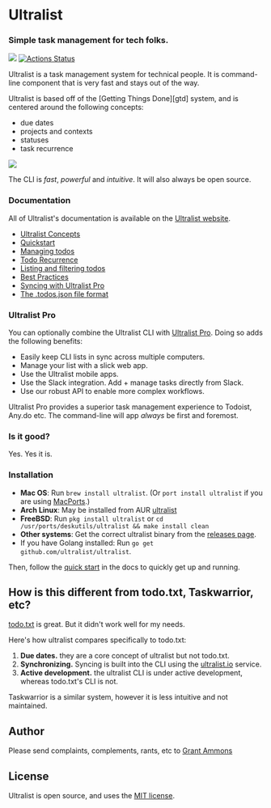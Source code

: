 # Ultralist
### Simple task management for tech folks.

[![](https://goreportcard.com/badge/github.com/ultralist/ultralist)](https://goreportcard.com/report/github.com/ultralist/ultralist)
[![Actions Status](https://github.com/ultralist/ultralist/workflows/Go/badge.svg)](https://github.com/ultralist/ultralist/actions)

Ultralist is a task management system for technical people. It is command-line component that is very fast and stays out of the way. 

Ultralist is based off of the [Getting Things Done][gtd] system, and is centered around the following concepts:

* due dates
* projects and contexts
* statuses
* task recurrence

[![](https://ultralist.io/images/ultralist.png)](https://ultralist.io)

The CLI is _fast_, _powerful_ and _intuitive_.  It will also always be open source.

### Documentation

All of Ultralist's documentation is available on the [Ultralist website](https://ultralist.io).

* [Ultralist Concepts](https://ultralist.io/docs/basics/concepts/)
* [Quickstart](https://ultralist.io/docs/cli/quickstart/)
* [Managing todos](https://ultralist.io/docs/cli/managing_tasks/)
* [Todo Recurrence](https://ultralist.io/docs/cli/recurrence/)
* [Listing and filtering todos](https://ultralist.io/docs/cli/showing_tasks/)
* [Best Practices](https://ultralist.io/docs/cli/best_practices/)
* [Syncing with Ultralist Pro](https://ultralist.io/docs/cli/pro_integration/)
* [The .todos.json file format](https://ultralist.io/docs/cli/todos_json/)

### Ultralist Pro

You can optionally combine the Ultralist CLI with [Ultralist Pro](https://ultralist.io).  Doing so adds the following benefits:

* Easily keep CLI lists in sync across multiple computers.
* Manage your list with a slick web app.
* Use the Ultralist mobile apps.
* Use the Slack integration. Add + manage tasks directly from Slack.
* Use our robust API to enable more complex workflows.

Ultralist Pro provides a superior task management experience to Todoist, Any.do etc.  The command-line will app _always_ be first and foremost.

### Is it good?

Yes.  Yes it is.

### Installation

* **Mac OS**: Run `brew install ultralist`. (Or `port install ultralist` if you are using [MacPorts](https://www.macports.org).)
* **Arch Linux**: May be installed from AUR [ultralist](https://aur.archlinux.org/packages/ultralist/)
* **FreeBSD**: Run `pkg install ultralist` or `cd /usr/ports/deskutils/ultralist && make install clean`
* **Other systems**: Get the correct ultralist binary from the [releases page](https://github.com/ultralist/ultralist/releases).
* If you have Golang installed: Run `go get github.com/ultralist/ultralist`.

Then, follow the [quick start](https://ultralist.io/docs/cli/quickstart/) in the docs to quickly get up and running.

## How is this different from todo.txt, Taskwarrior, etc?

[todo.txt](http://todotxt.org/) is great.  But it didn't work well for my needs.

Here's how ultralist compares specifically to todo.txt:
1. **Due dates.** they are a core concept of ultralist but not todo.txt.
1. **Synchronizing.** Syncing is built into the CLI using the [ultralist.io](https://ultralist.io) service.
1. **Active development.** the ultralist CLI is under active development, whereas todo.txt's CLI is not.

Taskwarrior is a similar system, however it is less intuitive and not maintained.

## Author

Please send complaints, complements, rants, etc to [Grant Ammons][ga]

## License

Ultralist is open source, and uses the [MIT license](https://github.com/ultralist/ultralist/blob/master/LICENSE.md).

[ga]: https://twitter.com/gammons
